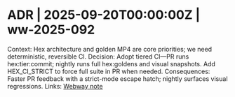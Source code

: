 # ADR | 2025-09-20T00:00:00Z | ww-2025-092

Context: Hex architecture and golden MP4 are core priorities; we need deterministic, reversible CI.
Decision: Adopt tiered CI—PR runs hex:tier:commit; nightly runs full hex:goldens and visual snapshots. Add HEX_CI_STRICT to force full suite in PR when needed.
Consequences: Faster PR feedback with a strict-mode escape hatch; nightly surfaces visual regressions.
Links: [Webway note](../../../../scaffolds/webway_hex-ci-golden-mp4.md)
